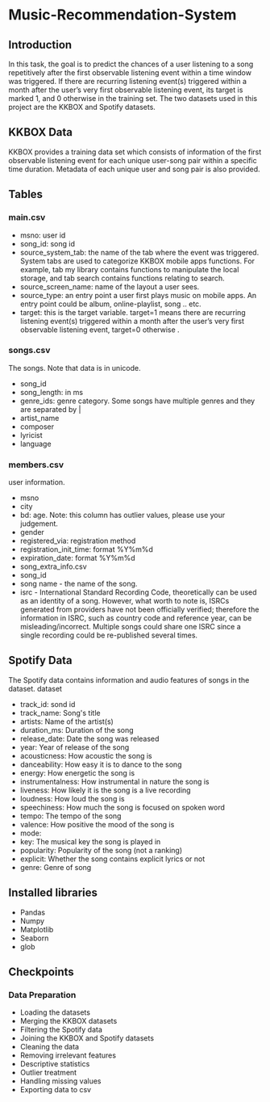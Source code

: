 # Music-Recommendation-System

## Introduction
In this task, the goal is to predict the chances of a user listening to a song repetitively after the first observable listening event within a time window was triggered. If there are recurring listening event(s) triggered within a month after the user’s very first observable listening event, its target is marked 1, and 0 otherwise in the training set. The two datasets used in this project are the KKBOX and Spotify datasets.

## KKBOX Data
KKBOX provides a training data set which consists of information of the first observable listening event for each unique user-song pair within a specific time duration. Metadata of each unique user and song pair is also provided.
## Tables
### main.csv
* msno: user id
* song_id: song id
* source_system_tab: the name of the tab where the event was triggered. System tabs are used to categorize KKBOX mobile apps functions. For example, tab my library contains functions to manipulate the local storage, and tab search contains functions relating to search.
* source_screen_name: name of the layout a user sees.
* source_type: an entry point a user first plays music on mobile apps. An entry point could be album, online-playlist, song .. etc.
* target: this is the target variable. target=1 means there are recurring listening event(s) triggered within a month after the user’s very first observable listening event, target=0 otherwise .
### songs.csv 
The songs. Note that data is in unicode.
* song_id
* song_length: in ms
* genre_ids: genre category. Some songs have multiple genres and they are separated by |
* artist_name
* composer
* lyricist
* language
### members.csv
user information.
* msno
* city
* bd: age. Note: this column has outlier values, please use your judgement.
* gender
* registered_via: registration method
* registration_init_time: format %Y%m%d
* expiration_date: format %Y%m%d
* song_extra_info.csv
* song_id
* song name - the name of the song.
* isrc - International Standard Recording Code, theoretically can be used as an identity of a song. However, what worth to note is, ISRCs generated from providers have not been officially verified; therefore the information in ISRC, such as country code and reference year, can be misleading/incorrect. Multiple songs could share one ISRC since a single recording could be re-published several times.

## Spotify Data
The Spotify data contains information and audio features of songs in the dataset.
dataset
* track_id: sond id
* track_name: Song's title
* artists: Name of the artist(s)
* duration_ms: Duration of the song
* release_date: Date the song was released
* year: Year of release of the song
* acousticness: How acoustic the song is
* danceability: How easy it is to dance to the song
* energy: How energetic the song is
* instrumentalness: How instrumental in nature the song is
* liveness: How likely it is the song is a live recording
* loudness: How loud the song is
* speechiness: How much the song is focused on spoken word
* tempo: The tempo of the song
* valence: How positive the mood of the song is
* mode:
* key: The musical key the song is played in
* popularity: Popularity of the song (not a ranking)
* explicit: Whether the song contains explicit lyrics or not
* genre: Genre of song

## Installed libraries
* Pandas
* Numpy
* Matplotlib
* Seaborn
* glob

## Checkpoints

### Data Preparation
* Loading the datasets
* Merging the KKBOX datasets
* Filtering the Spotify data
* Joining the KKBOX and Spotify datasets
* Cleaning the data
* Removing irrelevant features
* Descriptive statistics
* Outlier treatment
* Handling missing values
* Exporting data to csv

